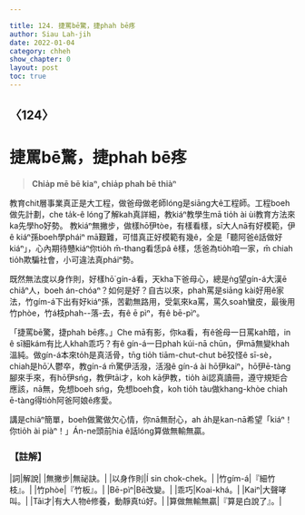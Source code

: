 ```yaml
---

title: 124. 捷罵bē驚，捷phah bē疼
author: Siau Lah-jih
date: 2022-01-04
category: chheh
show_chapter: 0
layout: post
toc: true
---
```

  
## 〈124〉
# 捷罵bē驚，捷phah bē疼
>**Chia̍p mē bē kiaⁿ, chia̍p phah bē thiàⁿ**

教育chit層事業真正是大工程，做爸母做老師lóng是siāng大ê工程師。工程boeh做先計劃，che ta̍k-ê lóng了解kah真詳細，教kiáⁿ教學生mā tio̍h ài ùi教育方法來ka先學ho͘好勢。
教kiáⁿ無撇步，做樣hō͘伊tòe，有樣看樣，sī大人nā有好模範，伊ê kiáⁿ孫boeh學pháiⁿ mā艱難，可惜真正好模範有幾ê，全是「聽阿爸ê話做好kiáⁿ」，心內期待戇kiáⁿ你tio̍h m̄-thang看恁pâ ê樣，恁爸為tio̍h咱一家，m̄ chiah tio̍h欺騙社會，小可違法真pháiⁿ勢。

既然無法度以身作則，好樣hō͘ gín-á看，天kha下爸母心，總是ǹg望gín-á大漢ē chiâⁿ人，boeh án-chóaⁿ？如何是好？自古以來，phah罵是siāng kài好用ê家法，竹gím-á下出有好kiáⁿ孫，苦勸無路用，受氣來ka罵，罵久soah蠻皮，最後用竹phòe，竹á枝phah--落-去，有ê ē pìⁿ，有ê bē-pìⁿ。

「捷罵bē驚，捷phah bē疼。」Che mā有影，你ka看，有ê爸母一日罵kah暗，in ê sī細kám有比人khah乖巧？有ê gín-á一日phah kúi-nā chūn，伊mā無變khah溫純。做gín-á本來to̍h是真活骨，tn̄g tio̍h tiām-chut-chut bē狡怪ê sī-sè，chiah是hō͘人鬱卒，教gín-á m̄驚伊活潑，活潑ê gín-á ài hō͘伊kaiⁿ，hō͘伊ē-tàng腳來手來，有hō͘伊sńg，教伊tāi才，koh kā伊教，tio̍h ài認真讀冊，遵守規矩合應該，nā無，免想boeh sńg，免想boeh食，koh tio̍h tàu做khang-khòe chiah ē-tàng得tio̍h阿爸阿娘ê疼愛。

講是chiâⁿ簡單，boeh做驚做欠心情，你nā無耐心，ah a̍h是kan-nā希望「kiáⁿ！你tio̍h ài piàⁿ！」Án-ne頭前hia ê話lóng算做無輸無贏。

### 【註解】

|詞|解說|
|無撇步|無祕訣。|
|以身作則|Í sin chok-chek。|
|竹gím-á|『細竹枝』。|
|竹phòe|『竹板』。|
|Bē-pìⁿ|Bē改變。|
|乖巧|Koai-khá。|
|Kaiⁿ|大聲哮叫。|
|Tāi才|有大人物ê修養，動靜真tú好。|
|算做無輸無贏|『算是白說了』。|
